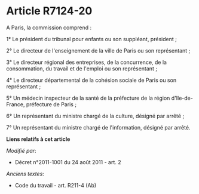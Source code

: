 # Article R7124-20

A Paris, la commission comprend : 

1° Le président du tribunal pour enfants ou son suppléant, président ; 

2° Le directeur de l'enseignement de la ville de Paris ou son représentant ; 

3° Le directeur régional des entreprises, de la concurrence, de la consommation, du travail et de l'emploi ou son
représentant ; 

4° Le directeur                        départemental de la cohésion sociale de Paris ou son représentant ; 

5° Un médecin inspecteur de la santé de la préfecture de la région d'Ile-de-France, préfecture de Paris ; 

6° Un représentant du ministre chargé de la culture, désigné par arrêté ; 

7° Un représentant du ministre chargé de l'information, désigné par arrêté.

**Liens relatifs à cet article**

_Modifié par_:

  - Décret n°2011-1001 du 24 août 2011 - art. 2

_Anciens textes_:

  - Code du travail - art. R211-4 (Ab)
